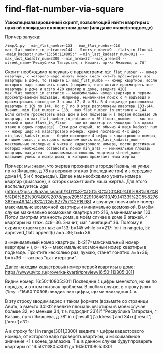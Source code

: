 # find-flat-number-via-square
**Узкоспециализированный скрипт, позволяющий найти квартиры с нужной площадью в конкретном доме (или даже этаже\в подъезде)**

Пример запуска:

`/tmp/1.py --min_flat_number=133 --max_flat_number=216 --max_flat_number_in_entrance=144 --floors_number=9 --flats_in_floor=4 --main_kadastr_num="16:50:110805:" --min_last_kadastr_num=3011 --max_last_kadastr_num=3300 --min_area=32 --max_area=34 --street_name="Республика Татарстан, г Казань, пр-кт Ямашева, д 78"`

Скрипт необходимо запсукать с параметрами:
`min_flat_number -- номер квартиры, с которого надо начать поиск (если хотите просмотреть все квартиры в доме, то введите 1)
max_flat_numbe -- номер квартиры, после которого надо закончить поиск (например, если хотите просмотреть все квартиры в доме и всего 420 квартир в доме, введите 420)
max_flat_number_in_entrance -- максимальный номер квартиры в первом просматриваемом подъезде. Например, мыначинаем поиск с 4 подъезда и просматриваем последние 3 этажа (7, 8 и 9). В 4 подъезде расположены квартиры с 109 по 144. Но с 7 по 9 этаж расположены квартиры 133-144. Значит, min_flat_number = 133,  max_flat_number_in_entrance = 144. Если хотите просмотреть весь дом и все подъезды и в первом подъезде 36 квартир, то max_flat_number_in_entrance = 36
floors_number -- кол-во этажей в доме
flats_in_floor -- кол-во квартир на площадке (на одном этаже в одном подъезде). Если дом старый, то обычно 4
main_kadastr_num -- набор цифр из кадастрового номера, кроме последних 4-х цифр
min_last_kadastr_num -- берём последние 4 цифры с кадастрового номера, и пишем число, с которого начианем поиск
max_last_kadastr_num -- максмальные последние 4 числа с кадастрового номера, после достижения которых необходимо остановить поиск
min_area -- минимальная площадь квартиры
max_area -- максимальная площадь квартиры
street_name -- название улицы и номер дома, в котором проживает наша жертва`



Пример: мы знаем, что жертва проживает в городе Казань, на улице пр-кт Ямашева, д 78 на верхних этажах (последние три) и в середине дома (4, 5 и 6 подъезды). Далее нам необходимо узнать номера квартир (диапазон), в которых может жить наша жертва. Для этого воспользуйтесь 2gis (https://2gis.ru/kazan/search/%D1%8F%D0%BC%D0%B0%D1%88%D0%B5%D0%B2%D0%B0%2078/geo/2956122910646110/49.141339%2C55.827638?m=49.141793%2C55.827757%2F18.98) и вручную посчитайте номер максимально возможной квартиры и минимально возможной. В моём случае макимально возможная квартира это 216, а минимальная 133. Потом смотрим этажность дома, в моём случае в доме 9 этажей. 4 квартиры на этаж. 4x9=36. Значит, шаг "инетации" 36. Поэтому в скрипте ставим вот так:
a=133; b=145
while b<=217:
    for i in range(a, b):
        approved_flats.append(i)
    a=a+36; b=b+36
    
a=минимальный номер квартиры, b<217=максимальный номер квартиры + 1, b=145 -- максимально возможный номер квартиры в подъезде. Прочтите несколько раз, думаю, станет понятно. a=a+36; b=b+36 -- как раз "шаг итерации".

Далее находим кадастровый номер первой квартиры в доме:
https://www.avito.ru/proverka-kvartir/preview/16:50:110805:3011

Видим номер: 16:50:110805:3011
Последние 4 цифры меняются, но не по порядку, и в этом нлавная проблема. В любом случае, в строку json={'key' : '16:50:110805:'вводим все цифры, кроме последних 4-х.

В эту строку вводим адрес в таком формате (возьмите со страницы Авито, а вместо 34>32 введите площадь квартиры (в моём случае больше 32, но меньше 34, т.е. подходит 33))
if "Республика Татарстан, г Казань, пр-кт Ямашева, д 78" in rj['result']['address'] and 34>rj['result']['area']>32:

А в строку for i in range(3011,3300) введите 4 цифры кадастрового номера, от которого надо проверять квартиры, и максимальное значение +1 в конец диапазона. Т.е. в данном случае будут проверять квартиры от 16:50:110805:3011 до 16:50:110805:3301.
